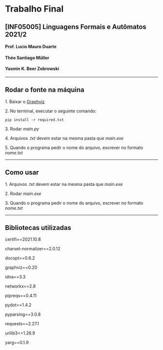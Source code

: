 # Trabalho Final

## [INF05005] Linguagens Formais e Autômatos 2021/2

#### Prof. Lucio Mauro Duarte

#### Théo Santiago Müller
#### Yasmin K. Beer Zebrowski

---
## Rodar o fonte na máquina
1\. Baixar o [Graphviz](https://graphviz.org/download/)

2\. No terminal, executar o seguinte comando:

    pip install -r required.txt

3\. Rodar *main.py*

4\. Arquivos *.txt* devem estar na mesma pasta que *main.exe*

5\. Quando o programa pedir o nome do arquivo, escrever no formato *nome.txt*

---
## Como usar
1\. Arquivos *.txt* devem estar na mesma pasta que *main.exe*

2\. Rodar *main.exe*

3\. Quando o programa pedir o nome do arquivo, escrever no formato *nome.txt*

---
## Bibliotecas utilizadas

certifi==2021.10.8

charset-normalizer==2.0.12

docopt==0.6.2

graphviz==0.20

idna==3.3

networkx==2.8

pipreqs==0.4.11

pydot==1.4.2

pyparsing==3.0.8

requests==2.27.1

urllib3==1.26.9

yarg==0.1.9

